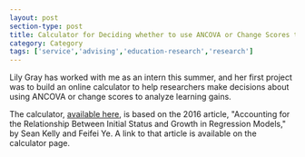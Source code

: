 ```yaml
---
layout: post
section-type: post
title: Calculator for Deciding whether to use ANCOVA or Change Scores to Measure Learning
category: Category
tags: ['service','advising','education-research','research']
---
```

Lily Gray has worked with me as an intern this summer, and her first project was to build an online calculator to help researchers make decisions about using ANCOVA or change scores to analyze learning gains.

The calculator, [available here](https://lilygray.github.io/ancova-change-score/), is based on the 2016 article, "Accounting for the Relationship Between Initial Status and Growth in Regression Models," by Sean Kelly and Feifei Ye. A link to that article is available on the calculator page.


